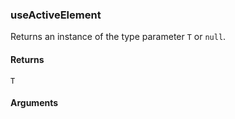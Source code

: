 ### useActiveElement

Returns an instance of the type parameter `T` or `null`.

#### Returns
`T`

#### Arguments
